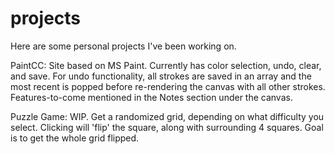 # projects

Here are some personal projects I've been working on.

PaintCC:
Site based on MS Paint. 
Currently has color selection, undo, clear, and save. 
For undo functionality, all strokes are saved in an array and the most recent is popped before re-rendering the canvas with all other strokes. 
Features-to-come mentioned in the Notes section under the canvas. 

Puzzle Game:
WIP. 
Get a randomized grid, depending on what difficulty you select. 
Clicking will 'flip' the square, along with surrounding 4 squares. 
Goal is to get the whole grid flipped. 
